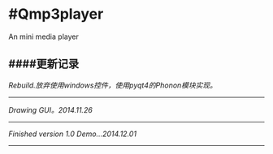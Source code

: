 #Qmp3player
==========

An mini media player


####**更新记录**
-----------
*Rebuild.放弃使用windows控件，使用pyqt4的Phonon模块实现。*
***
*Drawing GUI。2014.11.26*
***
*Finished version 1.0 Demo...2014.12.01*
***
